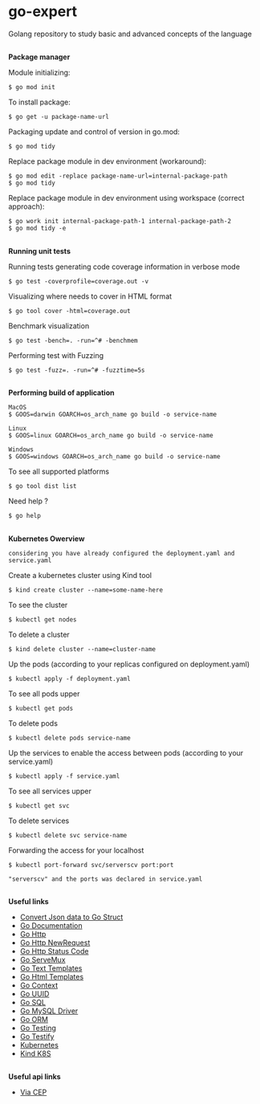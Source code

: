 # go-expert
Golang repository to study basic and advanced concepts of the language

##

**Package manager**

Module initializing:
```
$ go mod init
```

To install package:
```
$ go get -u package-name-url
```

Packaging update and control of version in go.mod:
```
$ go mod tidy
```

Replace package module in dev environment (workaround):
```
$ go mod edit -replace package-name-url=internal-package-path
$ go mod tidy
```

Replace package module in dev environment using workspace (correct approach):
```
$ go work init internal-package-path-1 internal-package-path-2
$ go mod tidy -e
```

##

**Running unit tests**

Running tests generating code coverage information in verbose mode
```
$ go test -coverprofile=coverage.out -v
```

Visualizing where needs to cover in HTML format
```
$ go tool cover -html=coverage.out
```

Benchmark visualization
```
$ go test -bench=. -run=^# -benchmem
```

Performing test with Fuzzing
```
$ go test -fuzz=. -run=^# -fuzztime=5s
```

##
**Performing build of application**

```
MacOS
$ GOOS=darwin GOARCH=os_arch_name go build -o service-name

Linux
$ GOOS=linux GOARCH=os_arch_name go build -o service-name

Windows
$ GOOS=windows GOARCH=os_arch_name go build -o service-name
```

To see all supported platforms
```
$ go tool dist list
```

Need help ?
```
$ go help
```

##
**Kubernetes Owerview**

`considering you have already configured the deployment.yaml and service.yaml`

Create a kubernetes cluster using Kind tool
```
$ kind create cluster --name=some-name-here
```

To see the cluster
```
$ kubectl get nodes
```

To delete a cluster
```
$ kind delete cluster --name=cluster-name
```

Up the pods (according to your replicas configured on deployment.yaml)
```
$ kubectl apply -f deployment.yaml
```

To see all pods upper
```
$ kubectl get pods
```

To delete pods
```
$ kubectl delete pods service-name
```

Up the services to enable the access between pods (according to your service.yaml)
```
$ kubectl apply -f service.yaml
```

To see all services upper
```
$ kubectl get svc
```

To delete services
```
$ kubectl delete svc service-name
```

Forwarding the access for your localhost
```
$ kubectl port-forward svc/serverscv port:port

"serverscv" and the ports was declared in service.yaml
```

##

**Useful links**
- [Convert Json data to Go Struct](https://transform.tools/json-to-go)
- [Go Documentation](https://go.dev/doc/)
- [Go Http](https://pkg.go.dev/net/http)
- [Go Http NewRequest](https://pkg.go.dev/net/http#NewRequest)
- [Go Http Status Code](https://go.dev/src/net/http/status.go)
- [Go ServeMux](https://pkg.go.dev/net/http#ServeMux)
- [Go Text Templates](https://pkg.go.dev/text/template)
- [Go Html Templates](https://pkg.go.dev/html/template)
- [Go Context](https://pkg.go.dev/context)
- [Go UUID](https://pkg.go.dev/github.com/google/uuid)
- [Go SQL](https://pkg.go.dev/database/sql)
- [Go MySQL Driver](https://github.com/go-sql-driver/mysql)
- [Go ORM](https://gorm.io/docs/index.html)
- [Go Testing](https://pkg.go.dev/testing)
- [Go Testify](https://github.com/stretchr/testify)
- [Kubernetes](https://kubernetes.io/docs/tasks/tools/)
- [Kind K8S](https://kind.sigs.k8s.io/)


##

**Useful api links**
- [Via CEP](https://viacep.com.br/)
